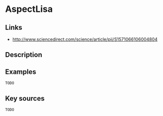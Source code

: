 # AspectLisa

## Links
- http://www.sciencedirect.com/science/article/pii/S1571066106004804

## Description

## Examples

    TODO

## Key sources

    TODO
